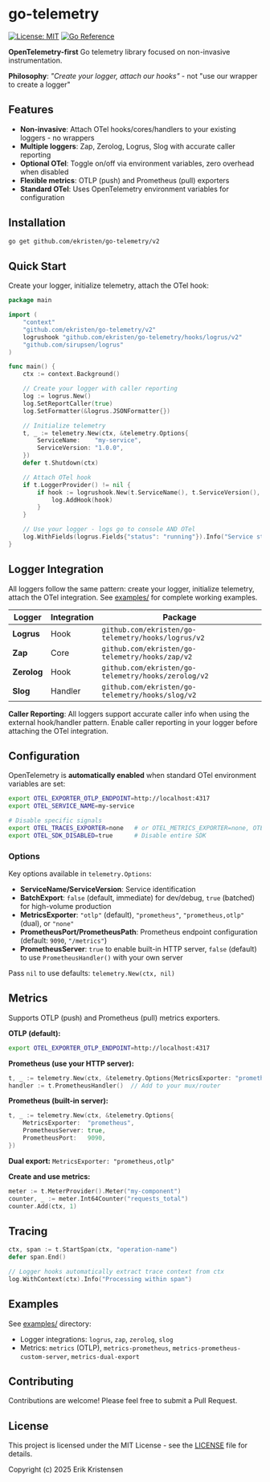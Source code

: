 # go-telemetry

[![License: MIT](https://img.shields.io/badge/License-MIT-yellow.svg)](https://opensource.org/licenses/MIT)
[![Go Reference](https://pkg.go.dev/badge/github.com/ekristen/go-telemetry/v2.svg)](https://pkg.go.dev/github.com/ekristen/go-telemetry/v2)

**OpenTelemetry-first** Go telemetry library focused on non-invasive instrumentation.

**Philosophy**: *"Create your logger, attach our hooks"* - not "use our wrapper to create a logger"

## Features

- **Non-invasive**: Attach OTel hooks/cores/handlers to your existing loggers - no wrappers
- **Multiple loggers**: Zap, Zerolog, Logrus, Slog with accurate caller reporting
- **Optional OTel**: Toggle on/off via environment variables, zero overhead when disabled
- **Flexible metrics**: OTLP (push) and Prometheus (pull) exporters
- **Standard OTel**: Uses OpenTelemetry environment variables for configuration

## Installation

```bash
go get github.com/ekristen/go-telemetry/v2
```

## Quick Start

Create your logger, initialize telemetry, attach the OTel hook:

```go
package main

import (
    "context"
    "github.com/ekristen/go-telemetry/v2"
    logrushook "github.com/ekristen/go-telemetry/hooks/logrus/v2"
    "github.com/sirupsen/logrus"
)

func main() {
    ctx := context.Background()

    // Create your logger with caller reporting
    log := logrus.New()
    log.SetReportCaller(true)
    log.SetFormatter(&logrus.JSONFormatter{})

    // Initialize telemetry
    t, _ := telemetry.New(ctx, &telemetry.Options{
        ServiceName:    "my-service",
        ServiceVersion: "1.0.0",
    })
    defer t.Shutdown(ctx)

    // Attach OTel hook
    if t.LoggerProvider() != nil {
        if hook := logrushook.New(t.ServiceName(), t.ServiceVersion(), t.LoggerProvider()); hook != nil {
            log.AddHook(hook)
        }
    }

    // Use your logger - logs go to console AND OTel
    log.WithFields(logrus.Fields{"status": "running"}).Info("Service started")
}
```

## Logger Integration

All loggers follow the same pattern: create your logger, initialize telemetry, attach the OTel integration. See [examples/](./examples/) for complete working examples.

| Logger | Integration | Package |
|--------|-------------|---------|
| **Logrus** | Hook | `github.com/ekristen/go-telemetry/hooks/logrus/v2` |
| **Zap** | Core | `github.com/ekristen/go-telemetry/hooks/zap/v2` |
| **Zerolog** | Hook | `github.com/ekristen/go-telemetry/hooks/zerolog/v2` |
| **Slog** | Handler | `github.com/ekristen/go-telemetry/hooks/slog/v2` |

**Caller Reporting**: All loggers support accurate caller info when using the external hook/handler pattern. Enable caller reporting in your logger before attaching the OTel integration.

## Configuration

OpenTelemetry is **automatically enabled** when standard OTel environment variables are set:

```bash
export OTEL_EXPORTER_OTLP_ENDPOINT=http://localhost:4317
export OTEL_SERVICE_NAME=my-service

# Disable specific signals
export OTEL_TRACES_EXPORTER=none   # or OTEL_METRICS_EXPORTER=none, OTEL_LOGS_EXPORTER=none
export OTEL_SDK_DISABLED=true      # Disable entire SDK
```

### Options

Key options available in `telemetry.Options`:

- **ServiceName/ServiceVersion**: Service identification
- **BatchExport**: `false` (default, immediate) for dev/debug, `true` (batched) for high-volume production
- **MetricsExporter**: `"otlp"` (default), `"prometheus"`, `"prometheus,otlp"` (dual), or `"none"`
- **PrometheusPort/PrometheusPath**: Prometheus endpoint configuration (default: `9090`, `"/metrics"`)
- **PrometheusServer**: `true` to enable built-in HTTP server, `false` (default) to use `PrometheusHandler()` with your own server

Pass `nil` to use defaults: `telemetry.New(ctx, nil)`

## Metrics

Supports OTLP (push) and Prometheus (pull) metrics exporters.

**OTLP (default):**
```bash
export OTEL_EXPORTER_OTLP_ENDPOINT=http://localhost:4317
```

**Prometheus (use your HTTP server):**
```go
t, _ := telemetry.New(ctx, &telemetry.Options{MetricsExporter: "prometheus"})
handler := t.PrometheusHandler()  // Add to your mux/router
```

**Prometheus (built-in server):**
```go
t, _ := telemetry.New(ctx, &telemetry.Options{
    MetricsExporter:  "prometheus",
    PrometheusServer: true,
    PrometheusPort:   9090,
})
```

**Dual export:** `MetricsExporter: "prometheus,otlp"`

**Create and use metrics:**
```go
meter := t.MeterProvider().Meter("my-component")
counter, _ := meter.Int64Counter("requests_total")
counter.Add(ctx, 1)
```

## Tracing

```go
ctx, span := t.StartSpan(ctx, "operation-name")
defer span.End()

// Logger hooks automatically extract trace context from ctx
log.WithContext(ctx).Info("Processing within span")
```


## Examples

See [examples/](./examples/) directory:
- Logger integrations: `logrus`, `zap`, `zerolog`, `slog`
- Metrics: `metrics` (OTLP), `metrics-prometheus`, `metrics-prometheus-custom-server`, `metrics-dual-export`


## Contributing

Contributions are welcome! Please feel free to submit a Pull Request.

## License

This project is licensed under the MIT License - see the [LICENSE](LICENSE) file for details.

Copyright (c) 2025 Erik Kristensen
